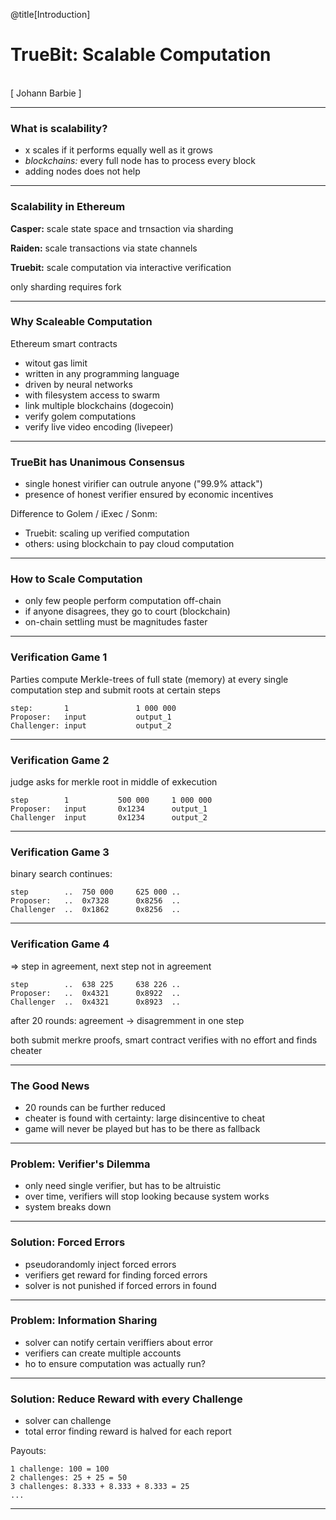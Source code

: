 @title[Introduction]

# TrueBit: Scalable Computation
<br>
<span class="byline">[ Johann Barbie  ]</span>

--- 


### What is scalability?

- x scales if it performs equally well as it grows
- *blockchains:* every full node has to process every block
- adding nodes does not help

---

### Scalability in Ethereum

**Casper:** scale state space and trnsaction via sharding

**Raiden:** scale transactions via state channels

**Truebit:** scale computation via interactive verification

only sharding requires fork

---

### Why Scaleable Computation

Ethereum smart contracts
- witout gas limit
- written in any programming language
- driven by neural networks
- with filesystem access to swarm
- link multiple blockchains (dogecoin)
- verify golem computations
- verify live video encoding (livepeer)

---

### TrueBit has Unanimous Consensus

- single honest virifier can outrule anyone ("99.9% attack")
- presence of honest verifier ensured by economic incentives

Difference to Golem / iExec / Sonm:
- Truebit: scaling up verified computation
- others: using blockchain to pay cloud computation

---

### How to Scale Computation

- only few people perform computation off-chain
- if anyone disagrees, they go to court (blockchain)
- on-chain settling must be magnitudes faster

---

### Verification Game 1

Parties compute Merkle-trees of full state (memory) at every single computation step and submit roots at certain steps

```
step: 		1				1 000 000
Proposer: 	input			output_1
Challenger: input 			output_2
```

---

### Verification Game 2

judge asks for merkle root in middle of exkecution
```
step 		1			500 000		1 000 000
Proposer: 	input		0x1234		output_1
Challenger 	input 		0x1234 		output_2
```

---

### Verification Game 3

binary search continues:
```
step 		..	750 000		625 000	..
Proposer: 	..	0x7328		0x8256	..
Challenger 	..	0x1862		0x8256	..
```

---

### Verification Game 4

=> step in agreement, next step not in agreement
```
step 		..	638 225		638 226	..
Proposer: 	..	0x4321		0x8922	..
Challenger 	..	0x4321		0x8923	..
```

after 20 rounds: agreement -> disagremment in one step 

both submit merkre proofs, smart contract verifies with no effort and finds cheater

---

### The Good News

- 20 rounds can be further reduced
- cheater is found with certainty: large disincentive to cheat
- game will never be played but has to be there as fallback

---


### Problem: Verifier's Dilemma

- only need single verifier, but has to be altruistic
- over time, verifiers will stop looking because system works
- system breaks down

---

### Solution: Forced Errors

- pseudorandomly inject forced errors
- verifiers get reward for finding forced errors
- solver is not punished if forced errors in found

---

### Problem: Information Sharing

- solver can notify certain veriffiers about error
- verifiers can create multiple accounts
- ho to ensure computation was actually run?

---

### Solution: Reduce Reward with every Challenge

- solver can challenge
- total error finding reward is halved for each report

Payouts:
```
1 challenge: 100 = 100
2 challenges: 25 + 25 = 50
3 challenges: 8.333 + 8.333 + 8.333 = 25
...
```


---






